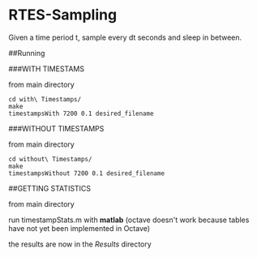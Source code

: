 # RTES-Sampling
Given a time period t, sample every dt seconds and sleep in between.

##Running


###WITH TIMESTAMS

from main directory

```shell
cd with\ Timestamps/
make
timestampsWith 7200 0.1 desired_filename
```


###WITHOUT TIMESTAMPS

from main directory

```
cd without\ Timestamps/
make
timestampsWithout 7200 0.1 desired_filename
```



##GETTING STATISTICS

from main directory

run timestampStats.m with **matlab** (octave doesn't work because tables have not yet been implemented in Octave)

the results are now in the *Results* directory


